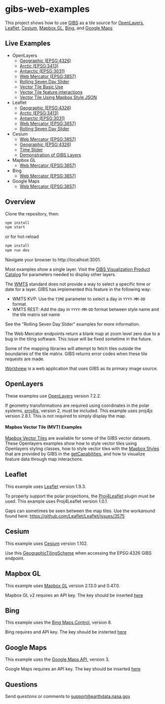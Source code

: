 # gibs-web-examples

This project shows how to use [GIBS](https://earthdata.nasa.gov/gibs) as a tile
source for
[OpenLayers](http://openlayers.org), [Leaflet](http://leafletjs.com), [Cesium](http://cesiumjs.org/), [Mapbox GL](https://www.mapbox.com/help/define-mapbox-gl/), [Bing](http://www.bing.com/maps/), and [Google Maps](https://maps.google.com)

## Live Examples

* OpenLayers
  * [Geographic (EPSG:4326)](https://nasa-gibs.github.io/gibs-web-examples/examples/openlayers/geographic-epsg4326.html)
  * [Arctic (EPSG:3413)](https://nasa-gibs.github.io/gibs-web-examples/examples/openlayers/arctic-epsg3413.html)
  * [Antarctic (EPSG:3031)](https://nasa-gibs.github.io/gibs-web-examples/examples/openlayers/antarctic-epsg3031.html)
  * [Web Mercator (EPSG:3857)](https://nasa-gibs.github.io/gibs-web-examples/examples/openlayers/webmercator-epsg3857.html)
  * [Rolling Seven Day Slider](https://nasa-gibs.github.io/gibs-web-examples/examples/openlayers/time.html)
  * [Vector Tile Basic Use](https://nasa-gibs.github.io/gibs-web-examples/examples/openlayers/vectors/geographic-epsg4326-vector-basic.html)
  * [Vector Tile feature interactions](https://nasa-gibs.github.io/gibs-web-examples/examples/openlayers/vectors/geographic-epsg4326-vector-hover.html)
  * [Vector Tile Using Mapbox Style JSON](https://nasa-gibs.github.io/gibs-web-examples/examples/openlayers/vectors/geographic-epsg4326-vector-mapbox-styles.html)
* Leaflet
  * [Geographic (EPSG:4326)](https://nasa-gibs.github.io/gibs-web-examples/examples/leaflet/geographic-epsg4326.html)
  * [Arctic (EPSG:3413)](https://nasa-gibs.github.io/gibs-web-examples/examples/leaflet/arctic-epsg3413.html)
  * [Antarctic (EPSG:3031)](https://nasa-gibs.github.io/gibs-web-examples/examples/leaflet/antarctic-epsg3031.html)
  * [Web Mercator (EPSG:3857)](https://nasa-gibs.github.io/gibs-web-examples/examples/leaflet/webmercator-epsg3857.html)
  * [Rolling Seven Day Slider](https://nasa-gibs.github.io/gibs-web-examples/examples/leaflet/time.html)
* Cesium
  * [Web Mercator (EPSG:3857)](https://nasa-gibs.github.io/gibs-web-examples/examples/cesium/webmercator-epsg3857.html)
  * [Geographic (EPSG:4326)](https://nasa-gibs.github.io/gibs-web-examples/examples/cesium/geographic-epsg4326.html)
  * [Time Slider](https://nasa-gibs.github.io/gibs-web-examples/examples/cesium/time.html)
  * [Demonstration of GIBS Layers](https://nasa-gibs.github.io/gibs-web-examples/examples/cesium/gibs-layers)
* Mapbox GL
  * [Web Mercator (EPSG:3857)](https://nasa-gibs.github.io/gibs-web-examples/examples/mapbox-gl/webmercator-epsg3857.html)
* Bing
  * [Web Mercator (EPSG:3857)](https://nasa-gibs.github.io/gibs-web-examples/examples/bing/webmercator-epsg3857.html)
* Google Maps
  * [Web Mercator (EPSG:3857)](https://nasa-gibs.github.io/gibs-web-examples/examples/google/webmercator-epsg3857.html)

## Overview

Clone the repository, then:

```bash
npm install
npm start
```

or for hot-reload

```bash
npm install
npm run dev
```

Navigate your browser to http://localhost:3001.

Most examples show a single layer. Visit the
[GIBS Visualization Product Catalog](https://nasa-gibs.github.io/gibs-api-docs/available-visualizations/#visualization-product-catalog)
for parameters needed to display other layers.

The [WMTS](http://www.opengeospatial.org/standards/wmts) standard does not
provide a way to select a specific time or date for a layer. GIBS has
implemented this feature in the following way:

* WMTS KVP: Use the `TIME` parameter to select a day in `YYYY-MM-DD` format.
* WMTS REST: Add the day in `YYYY-MM-DD` format between style name and the tile
matrix set name

See the "Rolling Seven Day Slider" examples for more information.

The Web Mercator endpoints return a blank map at zoom level zero due to a bug
in the tiling software. This issue will be fixed sometime in the future.

Some of the mapping libraries will attempt to fetch tiles outside the boundaries
of the tile matrix. GIBS returns error codes when these tile requests are
made.

[Worldview](https://github.com/nasa-gibs/worldview) is a web application that
uses GIBS as its primary image source.

## OpenLayers

These examples use [OpenLayers](http://openlayers.org/) version 7.2.2.

If geometry transformations are required using coordinates in the polar systems,
[proj4js](http://trac.osgeo.org/proj4js), version 2, must be included. This
example uses proj4js version 2.8.1. This is not required to simply display the map.

#### Mapbox Vector Tile (MVT) Examples
[Mapbox Vector Tiles](https://docs.mapbox.com/vector-tiles/specification/) are available for some of the GIBS vector datasets. These Openlayers examples show how to style vector tiles using Openlayers styling classes, how to style vector tiles with the [Mapbox Styles](https://docs.mapbox.com/mapbox-gl-js/style-spec/) that are provided by GIBS in the [getCapabilities](https://gibs.earthdata.nasa.gov/wmts/epsg4326/std/wmts.cgi?request=GetCapabilities), and how to visualize feature data through map interactions.

## Leaflet

This example uses [Leaflet](http://leafletjs.com) version 1.9.3.

To properly support the polar projections, the
[Proj4Leaflet](https://github.com/kartena/Proj4Leaflet) plugin must be
used. This example uses Proj4Leaflet version 1.0.1.

Gaps can sometimes be seen between the map tiles. Use the workaround found
here: https://github.com/Leaflet/Leaflet/issues/3575

## Cesium

This example uses [Cesium](http://cesiumjs.org/) version 1.102.

Use this
[GeographicTilingScheme](https://github.com/nasa-gibs/gibs-web-examples/blob/master/examples/cesium/gibs.js) when accessing the EPSG:4326 GIBS endpoint.

## Mapbox GL

This example uses [Mapbox GL](https://www.mapbox.com/help/define-mapbox-gl/)
version 2.13.0 and 0.47.0.

Mapbox GL v2 requires an API key.
The key should be inserted [here](./examples/mapbox-gl/v2.13.0/webmercator-epsg3857.js#L27)

## Bing

This example uses the [Bing Maps Control](https://msdn.microsoft.com/en-us/library/mt712542.aspx), version 8.

Bing requires and API key.
The key should be insterted [here](./examples/bing/webmercator-epsg3857.js#L25)

## Google Maps

This example uses the [Google Maps API](https://developers.google.com/maps/documentation/javascript/tutorial), version 3.

Google Maps requires an API key.
The key should be inserted [here](./examples/google/webmercator-epsg3857.html#L30)

## Questions

Send questions or comments to
[support@earthdata.nasa.gov](mailto:support@earthdata.nasa.gov)
